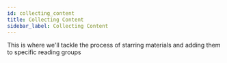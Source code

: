 ```yaml
---
id: collecting_content
title: Collecting Content
sidebar_label: Collecting Content
---
```


This is where we'll tackle the process of starring materials and adding them to specific reading groups